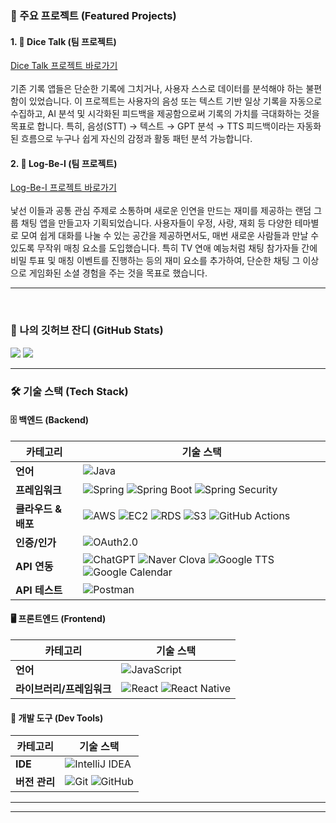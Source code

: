 
### 🌟 주요 프로젝트 (Featured Projects)

#### 1. 🎲 Dice Talk (팀 프로젝트)
[Dice Talk 프로젝트 바로가기](https://github.com/dice-talk)
<br/> <br/>
기존 기록 앱들은 단순한 기록에 그치거나, 사용자 스스로 
데이터를 분석해야 하는 불편함이 있었습니다.
이 프로젝트는 사용자의 음성 또는 텍스트 기반 일상 기록을 
자동으로 수집하고, AI 분석 및 시각화된 피드백을 제공함으로써 
기록의 가치를 극대화하는 것을 목표로 합니다. 
특히, 음성(STT) → 텍스트 → GPT 분석 → TTS 피드백이라는 자동화된 흐름으로 누구나 쉽게 자신의 감정과 활동 패턴 분석 가능합니다.

#### 2. 📝 Log-Be-I (팀 프로젝트)
[Log-Be-I 프로젝트 바로가기](https://github.com/Log-Be-I)
<br/> <br/>
낯선 이들과 공통 관심 주제로 소통하며 새로운 인연을 만드는 
재미를 제공하는 랜덤 그룹 채팅 앱을 만들고자 기획되었습니다.
사용자들이 우정, 사랑, 재회 등 다양한 테마별로 모여 쉽게 대화를 나눌 수 있는 공간을 제공하면서도, 매번 새로운 사람들과 만날 수 있도록 무작위 매칭 요소를 도입했습니다. 특히 TV 연애 예능처럼 채팅 참가자들 간에 비밀 투표 및 매칭 이벤트를 진행하는 등의 재미 요소를 추가하여, 단순한 채팅 그 이상으로 게임화된 소셜 경험을 주는 것을 목표로 했습니다.
<br/>

---

<br/>

### 🌱 나의 깃허브 잔디 (GitHub Stats)

[![](https://github-readme-stats.vercel.app/api?username=6feetlife&show_icons=true&theme=transparent&hide_title=true&hide=stars)](https://github.com/6feetlife)
[![](https://github-readme-stats.vercel.app/api/top-langs/?username=6feetlife&layout=compact&langs_count=8&theme=transparent&hide_title=true)](https://github.com/6feetlife)

---

### 🛠️ 기술 스택 (Tech Stack)

#### 🗄️ 백엔드 (Backend)
| 카테고리 | 기술 스택 |
|---|---|
| **언어** | ![Java](https://img.shields.io/badge/Java-007396?style=flat&logo=java&logoColor=white) |
| **프레임워크** | ![Spring](https://img.shields.io/badge/Spring-6DB33F?style=flat&logo=spring&logoColor=white) ![Spring Boot](https://img.shields.io/badge/SpringBoot-6DB33F?style=flat&logo=spring%20boot&logoColor=white) ![Spring Security](https://img.shields.io/badge/SpringSecurity-6DB33F?style=flat&logo=springsecurity&logoColor=white) |
| **클라우드 & 배포** | ![AWS](https://img.shields.io/badge/AWS-232F3E?style=flat&logo=amazon-aws&logoColor=white) ![EC2](https://img.shields.io/badge/EC2-FF9900?style=flat&logo=amazon-ec2&logoColor=white) ![RDS](https://img.shields.io/badge/RDS-527FFF?style=flat&logo=amazon-rds&logoColor=white) ![S3](https://img.shields.io/badge/S3-569A31?style=flat&logo=amazon-s3&logoColor=white) ![GitHub Actions](https://img.shields.io/badge/GitHub_Actions-267BFF?style=flat&logo=github-actions&logoColor=white) |
| **인증/인가** | ![OAuth2.0](https://img.shields.io/badge/OAuth2.0-F7F7F7?style=flat&logo=oauth&logoColor=black) |
| **API 연동** | ![ChatGPT](https://img.shields.io/badge/ChatGPT-74AA9C?style=flat&logo=openai&logoColor=white) ![Naver Clova](https://img.shields.io/badge/NaverClova-03C75A?style=flat&logo=naver&logoColor=white) ![Google TTS](https://img.shields.io/badge/GoogleTTS-4285F4?style=flat&logo=google&logoColor=white) ![Google Calendar](https://img.shields.io/badge/GoogleCalendar-4285F4?style=flat&logo=google-calendar&logoColor=white) |
| **API 테스트** | ![Postman](https://img.shields.io/badge/Postman-FF6C37?style=flat&logo=postman&logoColor=white) |

#### 🖥️ 프론트엔드 (Frontend)
| 카테고리 | 기술 스택 |
|---|---|
| **언어** | ![JavaScript](https://img.shields.io/badge/JavaScript-F7DF1E?style=flat&logo=javascript&logoColor=black) |
| **라이브러리/프레임워크** | ![React](https://img.shields.io/badge/React-61DAFB?style=flat&logo=react&logoColor=black) ![React Native](https://img.shields.io/badge/ReactNative-61DAFB?style=flat&logo=react&logoColor=black) |

#### 🧰 개발 도구 (Dev Tools)
| 카테고리 | 기술 스택 |
|---|---|
| **IDE** | ![IntelliJ IDEA](https://img.shields.io/badge/IntelliJIDEA-000000?style=flat&logo=intellij-idea&logoColor=white) |
| **버전 관리** | ![Git](https://img.shields.io/badge/Git-F05032?style=flat&logo=git&logoColor=white) ![GitHub](https://img.shields.io/badge/GitHub-181717?style=flat&logo=github&logoColor=white) |

---
---
